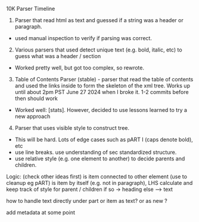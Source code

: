 10K Parser Timeline
1. Parser that read html as text and guessed if a string was a header or paragraph.
* used manual inspection to verify if parsing was correct.
2. Various parsers that used detect unique text (e.g. bold, italic, etc) to guess what was a header / section
* Worked pretty well, but got too complex, so rewrote. 
3. Table of Contents Parser (stable) - parser that read the table of contents and used the links inside to form the skeleton of the xml tree. Works up until about 2pm PST June 27 2024 when I broke it. 1-2 commits before then should work
* Worked well: [stats]. However, decided to use lessons learned to try a new approach
4. Parser that uses visible style to construct tree.
* This will be hard. Lots of edge cases such as pART I (caps denote bold), etc
* use line breaks. use understanding of sec standardized structure.
* use relative style (e.g. one element to another) to decide parents and children.

Logic: (check other ideas first)
is item connected to other element (use to cleanup eg pART)
is item by itself (e.g. not in paragraph), LHS
calculate and keep track of style for parent / children
if so -> heading
else --> text

how to handle text directly under part or item
as text? or as new <item>?

add metadata at some point


